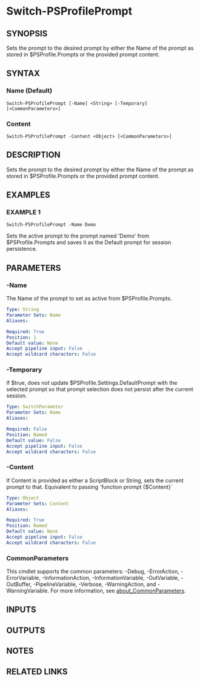 # Switch-PSProfilePrompt

## SYNOPSIS
Sets the prompt to the desired prompt by either the Name of the prompt as stored in $PSProfile.Prompts or the provided prompt content.

## SYNTAX

### Name (Default)
```
Switch-PSProfilePrompt [-Name] <String> [-Temporary] [<CommonParameters>]
```

### Content
```
Switch-PSProfilePrompt -Content <Object> [<CommonParameters>]
```

## DESCRIPTION
Sets the prompt to the desired prompt by either the Name of the prompt as stored in $PSProfile.Prompts or the provided prompt content.

## EXAMPLES

### EXAMPLE 1
```
Switch-PSProfilePrompt -Name Demo
```

Sets the active prompt to the prompt named 'Demo' from $PSProfile.Prompts and saves it as the Default prompt for session persistence.

## PARAMETERS

### -Name
The Name of the prompt to set as active from $PSProfile.Prompts.

```yaml
Type: String
Parameter Sets: Name
Aliases:

Required: True
Position: 1
Default value: None
Accept pipeline input: False
Accept wildcard characters: False
```

### -Temporary
If $true, does not update $PSProfile.Settings.DefaultPrompt with the selected prompt so that prompt selection does not persist after the current session.

```yaml
Type: SwitchParameter
Parameter Sets: Name
Aliases:

Required: False
Position: Named
Default value: False
Accept pipeline input: False
Accept wildcard characters: False
```

### -Content
If Content is provided as either a ScriptBlock or String, sets the current prompt to that.
Equivalent to passing \`function prompt {$Content}\`

```yaml
Type: Object
Parameter Sets: Content
Aliases:

Required: True
Position: Named
Default value: None
Accept pipeline input: False
Accept wildcard characters: False
```

### CommonParameters
This cmdlet supports the common parameters: -Debug, -ErrorAction, -ErrorVariable, -InformationAction, -InformationVariable, -OutVariable, -OutBuffer, -PipelineVariable, -Verbose, -WarningAction, and -WarningVariable. For more information, see [about_CommonParameters](http://go.microsoft.com/fwlink/?LinkID=113216).

## INPUTS

## OUTPUTS

## NOTES

## RELATED LINKS
